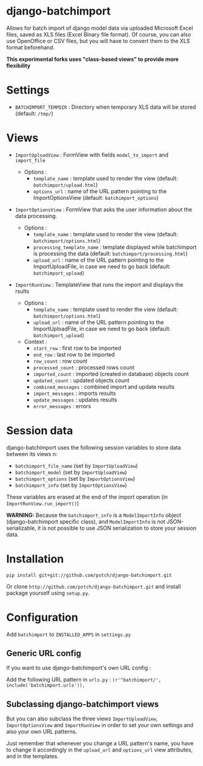 # django-batchimport

Allows for batch import of django model data via uploaded Microsoft Excel files, saved as XLS files (Excel Binary file format). 
Of course, you can also use OpenOffice or CSV files, but you will have to convert them to the XLS format beforehand.

**This experimental forks uses "class-based views" to provide more flexibility**

# Settings

 - `BATCHIMPORT_TEMPDIR` : Directory when temporary XLS data will be stored (default: `/tmp/`)

# Views

 - `ImportUploadView` : FormView with fields `model_to_import` and `import_file`
   - Options :
     - `template_name` : template used to render the view (default: `batchimport/upload.html`)
	 - `options_url` : name of the URL pattern pointing to the ImportOptionsView (default: `batchimport_options`)

 - `ImportOptionsView` : FormView that asks the user information about the data processing.
   - Options :
     - `template_name` : template used to render the view (default: `batchimport/options.html`)
	 - `processing_template_name` : template displayed while batchimport is processing the data (default: `batchimport/processing.html`)
	 - `upload_url` : name of the URL pattern pointing to the ImportUploadFile, in case we need to go back (default: `batchimport_upload`)

 - `ImportRunView` : TemplateView that runs the import and displays the rsults
   - Options :
     - `template_name` : template used to render the view (default: `batchimport/options.html`)
	 - `upload_url` : name of the URL pattern pointing to the ImportUploadFile, in case we need to go back (default: `batchimport_upload`)
   - Context :
     - `start_row` : first row to be imported
	 - `end_row` : last row to be imported
	 - `row_count` : row count
	 - `processed_count` : processed rows count
	 - `imported_count` : imported (created in database) objects count
	 - `updated_count` : updated objects count
	 - `combined_messages` : combined import and update results
	 - `import_messages` : imports results
	 - `update_messages` : updates results
	 - `error_messages` : errors

# Session data


django-batchimport uses the following session variables to store data between its views n:
 - `batchimport_file_name` (set by `ImportUploadView`)
 - `batchimport_model` (set by `ImportUploadView`)
 - `batchimport_options` (set by `ImportOptionsView`)
 - `batchimport_info` (set by `ImportOptionsView`)

These variables are erased at the end of the import operation (in `ImportRunView.run_import()`)

**WARNING:** Because the `batchimport_info` is a `ModelImportInfo` object (django-batchimport specific class), and `ModelImportInfo` is not JSON-serializable, it is not possible to use JSON serialization to store your session data.

# Installation

`pip install git+git://github.com/pstch/django-batchimport.git`

Or clone `http://github.com/pstch/django-batchimport.git` and install package yourself using `setup.py`.

# Configuration

Add `batchimport` to `INSTALLED_APPS` in `settings.py`

## Generic URL config

If you want to use django-batchimport's own URL config :

Add the following URL pattern in `urls.py` :
`(r'^batchimport/', include('batchimport.urls')),`

## Subclassing django-batchimport views

But you can also subclass the three views `ImportUploadView`, `ImportOptionsView` and `ImportRunView` in order to set your own settings and also your own URL patterns.

Just remember that whenever you change a URL pattern's name, you have to change it accordingly in the `upload_url` and `options_url` view attributes, and in the templates.
